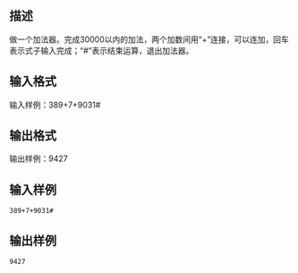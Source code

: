 ## 描述

做一个加法器。完成30000以内的加法，两个加数间用“+”连接，可以连加，回车表示式子输入完成；“#”表示结束运算，退出加法器。

## 输入格式

输入样例：389+7+9031#

## 输出格式

输出样例：9427

## 输入样例

```plaintext
389+7+9031#
```

## 输出样例

```plaintext
9427
```



 



 

